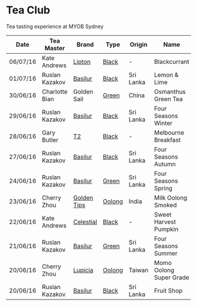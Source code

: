# Tea Club 
Tea tasting experience at MYOB Sydney

| Date     | Tea Master      | Brand         | Type     | Origin    | Name                    | Flavor          |
|----------|-----------------|---------------|----------|-----------|-------------------------|-----------------|
| 06/07/16 | Kate Andrews    | [Lipton]      | [Black]  | -         | Blackcurrant            | Blackcurrant    |
| 01/07/16 | Ruslan Kazakov  | [Basilur]     | [Black]  | Sri Lanka | Lemon & Lime            | Lemon, Lime     |
| 30/06/16 | Charlotte Bian  | Golden Sail   | [Green]  | China     | Osmanthus Green Tea     | Osmanthus       |
| 29/06/16 | Ruslan Kazakov  | [Basilur]     | [Black]  | Sri Lanka | Four Seasons Winter     | Cranberry       |
| 28/06/16 | Gary Butler     | [T2]          | [Black]  | -         | Melbourne Breakfast     | Vanilla         |
| 27/06/16 | Ruslan Kazakov  | [Basilur]     | [Black]  | Sri Lanka | Four Seasons Autumn     | Maple leaf      |
| 24/06/16 | Ruslan Kazakov  | [Basilur]     | [Green]  | Sri Lanka | Four Seasons Spring     | Cherry blossom  |
| 23/06/16 | Cherry Zhou     | [Golden Tips] | [Oolong] | India     | Milk Oolong Smoked      | Milk            |
| 22/06/16 | Kate Andrews    | [Celestial]   | [Black]  | -         | Sweet Harvest Pumpkin   | Pumpkin         |
| 21/06/16 | Ruslan Kazakov  | [Basilur]     | [Green]  | Sri Lanka | Four Seasons Summer     | Wild Strawberry |
| 20/06/16 | Cherry Zhou     | [Lupicia]     | [Oolong] | Taiwan    | Momo Oolong Super Grade | White peach     |
| 20/06/16 | Ruslan Kazakov  | [Basilur]     | [Black]  | Sri Lanka | Fruit Shop              | Papaya, Mango   |
<!-- Type -->
[Black]: https://en.wikipedia.org/wiki/Black_tea
[Green]: https://en.wikipedia.org/wiki/Green_tea
[White]: https://en.wikipedia.org/wiki/White_tea
[Oolong]: https://en.wikipedia.org/wiki/Oolong

<!-- Brand -->
[Basilur]: http://www.basilurtea.com
[Celestial]: http://www.celestialseasonings.com
[T2]: http://www.t2tea.com
[Lupicia]: http://www.lupicia.com.au
[Golden Tips]: http://www.goldentipstea.com
[Lipton]: http://www.liptontea.com
